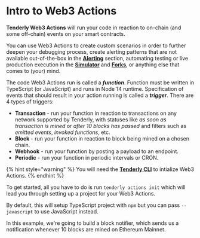 # Intro to Web3 Actions

**Tenderly Web3 Actions** will run your code in reaction to on-chain (and some off-chain) events on your smart contracts. 

You can use Web3 Actions to create custom scenarios in order to further deepen your debugging process, create alerting patterns that are not available out-of-the-box in the [**Alerting**](../alerts/creating-an-alert/) section, automating testing or live production execution in the [**Simulator**](../simulations-and-forks/how-to-simulate-a-transaction/) and [**Forks**](../simulations-and-forks/how-to-create-a-fork/), or anything else that comes to (your) mind.

The code Web3 Actions run is called a _**function**_. Function must be written in TypeScript (or JavaScript) and runs in Node 14 runtime. Specification of events that should result in your action running is called a _**trigger**_. There are 4 types of triggers:

* **Transaction** - run your function in reaction to transactions on any network supported by Tenderly, with statuses like _as soon as transaction is mined_ or _after 10 blocks has passed_ and filters such as _emitted events_, _invoked functions_, etc.
* **Block** - run your function in reaction to block being mined on a chosen chain.
* **Webhook** - run your function by posting a payload to an endpoint.
* **Periodic** - run your function in periodic intervals or CRON.

{% hint style="warning" %}
You will need the [**Tenderly CLI**](https://github.com/Tenderly/tenderly-cli) to intialize Web3 Actions.
{% endhint %}

To get started, all you have to do is run `tenderly actions init` which will lead you through setting up a project for your Web3 Actions. 

By default, this will setup TypeScript project with `npm` but you can pass `--javascript` to use JavaScript instead.

In this example, we're going to build a block notifier, which sends us a notification whenever 10 blocks are mined on Ethereum Mainnet.
